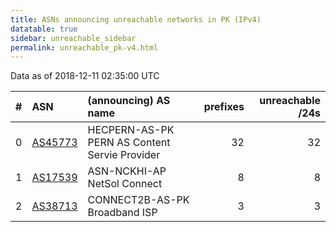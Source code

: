 ```yaml
---
title: ASNs announcing unreachable networks in PK (IPv4)
datatable: true
sidebar: unreachable_sidebar
permalink: unreachable_pk-v4.html
---
```


Data as of 2018-12-11 02:35:00 UTC


<div class="datatable-begin"></div>

|   # | ASN                                    | (announcing) AS name                          |   prefixes |   unreachable /24s |
|----:|:---------------------------------------|:----------------------------------------------|-----------:|-------------------:|
|   0 | [AS45773](unreachable_AS45773-v4.html) | HECPERN-AS-PK PERN AS Content Servie Provider |         32 |                 32 |
|   1 | [AS17539](unreachable_AS17539-v4.html) | ASN-NCKHI-AP NetSol Connect                   |          8 |                  8 |
|   2 | [AS38713](unreachable_AS38713-v4.html) | CONNECT2B-AS-PK Broadband ISP                 |          3 |                  3 |

<div class="datatable-end"></div>